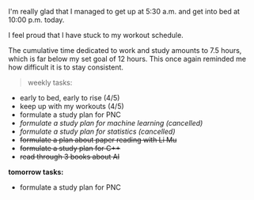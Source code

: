 I'm really glad that I managed to get up at 5:30 a.m. and get into bed at 10:00 p.m. today.

I feel proud that I have stuck to my workout schedule.

The cumulative time dedicated to work and study amounts to 7.5 hours, which is far below my set goal of 12 hours. This once again reminded me how difficult it is to stay consistent.

> weekly tasks:
+ early to bed, early to rise (4/5)
+ keep up with my workouts (4/5)
+ formulate a study plan for PNC
+ *formulate a study plan for machine learning (cancelled)*
+ *formulate a study plan for statistics (cancelled)*
+ ~~formulate a plan about paper reading with Li Mu~~
+ ~~formulate a study plan for C++~~
+ ~~read through 3 books about AI~~

**tomorrow tasks:**
- formulate a study plan for PNC

